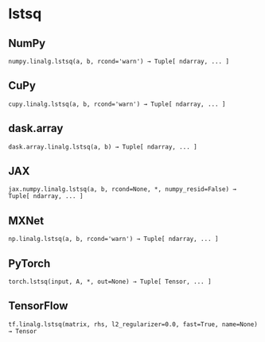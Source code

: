 # lstsq

## NumPy

```
numpy.linalg.lstsq(a, b, rcond='warn') → Tuple[ ndarray, ... ]
```

## CuPy

```
cupy.linalg.lstsq(a, b, rcond='warn') → Tuple[ ndarray, ... ]
```

## dask.array

```
dask.array.linalg.lstsq(a, b) → Tuple[ ndarray, ... ]
```

## JAX

```
jax.numpy.linalg.lstsq(a, b, rcond=None, *, numpy_resid=False) → Tuple[ ndarray, ... ]
```

## MXNet

```
np.linalg.lstsq(a, b, rcond='warn') → Tuple[ ndarray, ... ]
```

## PyTorch

```
torch.lstsq(input, A, *, out=None) → Tuple[ Tensor, ... ]
```

## TensorFlow

```
tf.linalg.lstsq(matrix, rhs, l2_regularizer=0.0, fast=True, name=None) → Tensor
```
